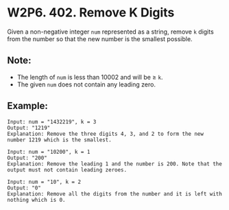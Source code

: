 # W2P6. 402. Remove K Digits

Given a non-negative integer `num` represented as a string, remove `k` digits from the number so that the new number is the smallest possible.

## Note:
* The length of `num` is less than 10002 and will be ≥ `k`.
* The given `num` does not contain any leading zero.

## Example:
```
Input: num = "1432219", k = 3
Output: "1219"
Explanation: Remove the three digits 4, 3, and 2 to form the new number 1219 which is the smallest.

Input: num = "10200", k = 1
Output: "200"
Explanation: Remove the leading 1 and the number is 200. Note that the output must not contain leading zeroes.

Input: num = "10", k = 2
Output: "0"
Explanation: Remove all the digits from the number and it is left with nothing which is 0.
```
